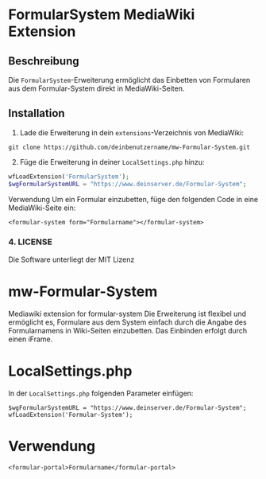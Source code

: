 # FormularSystem MediaWiki Extension

## Beschreibung
Die `FormularSystem`-Erweiterung ermöglicht das Einbetten von Formularen aus dem Formular-System direkt in MediaWiki-Seiten.

## Installation

1. Lade die Erweiterung in dein `extensions`-Verzeichnis von MediaWiki:
```
git clone https://github.com/deinbenutzername/mw-Formular-System.git
```
2. Füge die Erweiterung in deiner `LocalSettings.php` hinzu:
```php
wfLoadExtension('FormularSystem');
$wgFormularSystemURL = "https://www.deinserver.de/Formular-System"; 
```

Verwendung
Um ein Formular einzubetten, füge den folgenden Code in eine MediaWiki-Seite ein:

```
<formular-system form="Formularname"></formular-system>
```


### 4. LICENSE
Die Software unterliegt der MIT Lizenz





# mw-Formular-System
 Mediawiki extension for formular-system
 Die Erweiterung ist flexibel und ermöglicht es, Formulare aus dem System einfach durch die Angabe des Formularnamens in Wiki-Seiten einzubetten.
 Das Einbinden erfolgt durch einen iFrame. 

 # LocalSettings.php

In der `LocalSettings.php` folgenden Parameter einfügen: 

```
$wgFormularSystemURL = "https://www.deinserver.de/Formular-System"; 
wfLoadExtension('Formular-System');
```

# Verwendung
```
<formular-portal>Formularname</formular-portal>
```
